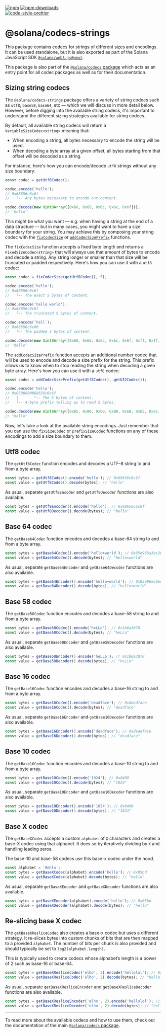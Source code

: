 [![npm][npm-image]][npm-url]
[![npm-downloads][npm-downloads-image]][npm-url]
<br />
[![code-style-prettier][code-style-prettier-image]][code-style-prettier-url]

[code-style-prettier-image]: https://img.shields.io/badge/code_style-prettier-ff69b4.svg?style=flat-square
[code-style-prettier-url]: https://github.com/prettier/prettier
[npm-downloads-image]: https://img.shields.io/npm/dm/@solana/codecs-strings/next.svg?style=flat
[npm-image]: https://img.shields.io/npm/v/@solana/codecs-strings/next.svg?style=flat
[npm-url]: https://www.npmjs.com/package/@solana/codecs-strings/v/next

# @solana/codecs-strings

This package contains codecs for strings of different sizes and encodings. It can be used standalone, but it is also exported as part of the Solana JavaScript SDK [`@solana/web3.js@next`](https://github.com/solana-labs/solana-web3.js/tree/master/packages/library).

This package is also part of the [`@solana/codecs` package](https://github.com/solana-labs/solana-web3.js/tree/master/packages/codecs) which acts as an entry point for all codec packages as well as for their documentation.

## Sizing string codecs

The `@solana/codecs-strings` package offers a variety of string codecs such as `utf8`, `base58`, `base64`, etc — which we will discuss in more detail below. However, before digging into the available string codecs, it's important to understand the different sizing strategies available for string codecs.

By default, all available string codecs will return a `VariableSizeCodec<string>` meaning that:

-   When encoding a string, all bytes necessary to encode the string will be used.
-   When decoding a byte array at a given offset, all bytes starting from that offset will be decoded as a string.

For instance, here's how you can encode/decode `utf8` strings without any size boundary:

```ts
const codec = getUtf8Codec();

codec.encode('hello');
// 0x68656c6c6f
//   └-- Any bytes necessary to encode our content.

codec.decode(new Uint8Array([0x68, 0x65, 0x6c, 0x6c, 0x6f]));
// 'hello'
```

This might be what you want — e.g. when having a string at the end of a data structure — but in many cases, you might want to have a size boundary for your string. You may achieve this by composing your string codec with the [`fixCodecSize`](https://github.com/solana-labs/solana-web3.js/tree/master/packages/codecs-core#fixing-the-size-of-codecs) or [`addCodecSizePrefix`](https://github.com/solana-labs/solana-web3.js/tree/master/packages/codecs-core#prefixing-the-size-of-codecs) functions.

The `fixCodecSize` function accepts a fixed byte length and returns a `FixedSizeCodec<string>` that will always use that amount of bytes to encode and decode a string. Any string longer or smaller than that size will be truncated or padded respectively. Here's how you can use it with a `utf8` codec:

```ts
const codec = fixCodecSize(getUtf8Codec(), 5);

codec.encode('hello');
// 0x68656c6c6f
//   └-- The exact 5 bytes of content.

codec.encode('hello world');
// 0x68656c6c6f
//   └-- The truncated 5 bytes of content.

codec.encode('hell');
// 0x68656c6c00
//   └-- The padded 5 bytes of content.

codec.decode(new Uint8Array([0x68, 0x65, 0x6c, 0x6c, 0x6f, 0xff, 0xff, 0xff, 0xff]));
// 'hello'
```

The `addCodecSizePrefix` function accepts an additional number codec that will be used to encode and decode a size prefix for the string. This prefix allows us to know when to stop reading the string when decoding a given byte array. Here's how you can use it with a `utf8` codec:

```ts
const codec = addCodecSizePrefix(getUtf8Codec(), getU32Codec());

codec.encode('hello');
// 0x0500000068656c6c6f
//   |       └-- The 5 bytes of content.
//   └-- 4-byte prefix telling us to read 5 bytes.

codec.decode(new Uint8Array([0x05, 0x00, 0x00, 0x00, 0x68, 0x65, 0x6c, 0x6c, 0x6f, 0xff, 0xff, 0xff, 0xff]));
// "hello"
```

Now, let's take a look at the available string encodings. Just remember that you can use the `fixSizeCodec` or `prefixSizeCodec` functions on any of these encodings to add a size boundary to them.

## Utf8 codec

The `getUtf8Codec` function encodes and decodes a UTF-8 string to and from a byte array.

```ts
const bytes = getUtf8Codec().encode('hello'); // 0x68656c6c6f
const value = getUtf8Codec().decode(bytes); // "hello"
```

As usual, separate `getUtf8Encoder` and `getUtf8Decoder` functions are also available.

```ts
const bytes = getUtf8Encoder().encode('hello'); // 0x68656c6c6f
const value = getUtf8Decoder().decode(bytes); // "hello"
```

## Base 64 codec

The `getBase64Codec` function encodes and decodes a base-64 string to and from a byte array.

```ts
const bytes = getBase64Codec().encode('hello+world'); // 0x85e965a3ec28ae57
const value = getBase64Codec().decode(bytes); // "hello+world"
```

As usual, separate `getBase64Encoder` and `getBase64Decoder` functions are also available.

```ts
const bytes = getBase64Encoder().encode('hello+world'); // 0x85e965a3ec28ae57
const value = getBase64Decoder().decode(bytes); // "hello+world"
```

## Base 58 codec

The `getBase58Codec` function encodes and decodes a base-58 string to and from a byte array.

```ts
const bytes = getBase58Codec().encode('heLLo'); // 0x1b6a3070
const value = getBase58Codec().decode(bytes); // "heLLo"
```

As usual, separate `getBase58Encoder` and `getBase58Decoder` functions are also available.

```ts
const bytes = getBase58Encoder().encode('heLLo'); // 0x1b6a3070
const value = getBase58Decoder().decode(bytes); // "heLLo"
```

## Base 16 codec

The `getBase16Codec` function encodes and decodes a base-16 string to and from a byte array.

```ts
const bytes = getBase16Codec().encode('deadface'); // 0xdeadface
const value = getBase16Codec().decode(bytes); // "deadface"
```

As usual, separate `getBase16Encoder` and `getBase16Decoder` functions are also available.

```ts
const bytes = getBase16Encoder().encode('deadface'); // 0xdeadface
const value = getBase16Decoder().decode(bytes); // "deadface"
```

## Base 10 codec

The `getBase10Codec` function encodes and decodes a base-10 string to and from a byte array.

```ts
const bytes = getBase10Codec().encode('1024'); // 0x0400
const value = getBase10Codec().decode(bytes); // "1024"
```

As usual, separate `getBase10Encoder` and `getBase10Decoder` functions are also available.

```ts
const bytes = getBase10Encoder().encode('1024'); // 0x0400
const value = getBase10Decoder().decode(bytes); // "1024"
```

## Base X codec

The `getBaseXCodec` accepts a custom `alphabet` of `X` characters and creates a base-X codec using that alphabet. It does so by iteratively dividing by `X` and handling leading zeros.

The base-10 and base-58 codecs use this base-x codec under the hood.

```ts
const alphabet = '0ehlo';
const bytes = getBaseXCodec(alphabet).encode('hello'); // 0x05bd
const value = getBaseXCodec(alphabet).decode(bytes); // "hello"
```

As usual, separate `getBaseXEncoder` and `getBaseXDecoder` functions are also available.

```ts
const bytes = getBaseXEncoder(alphabet).encode('hello'); // 0x05bd
const value = getBaseXDecoder(alphabet).decode(bytes); // "hello"
```

## Re-slicing base X codec

The `getBaseXResliceCodec` also creates a base-x codec but uses a different strategy. It re-slices bytes into custom chunks of bits that are then mapped to a provided `alphabet`. The number of bits per chunk is also provided and should typically be set to `log2(alphabet.length)`.

This is typically used to create codecs whose alphabet’s length is a power of 2 such as base-16 or base-64.

```ts
const bytes = getBaseXResliceCodec('elho', 2).encode('hellolol'); // 0x4aee
const value = getBaseXResliceCodec('elho', 2).decode(bytes); // "hellolol"
```

As usual, separate `getBaseXResliceEncoder` and `getBaseXResliceDecoder` functions are also available.

```ts
const bytes = getBaseXResliceEncoder('elho', 2).encode('hellolol'); // 0x4aee
const value = getBaseXResliceDecoder('elho', 2).decode(bytes); // "hellolol"
```

---

To read more about the available codecs and how to use them, check out the documentation of the main [`@solana/codecs` package](https://github.com/solana-labs/solana-web3.js/tree/master/packages/codecs).
